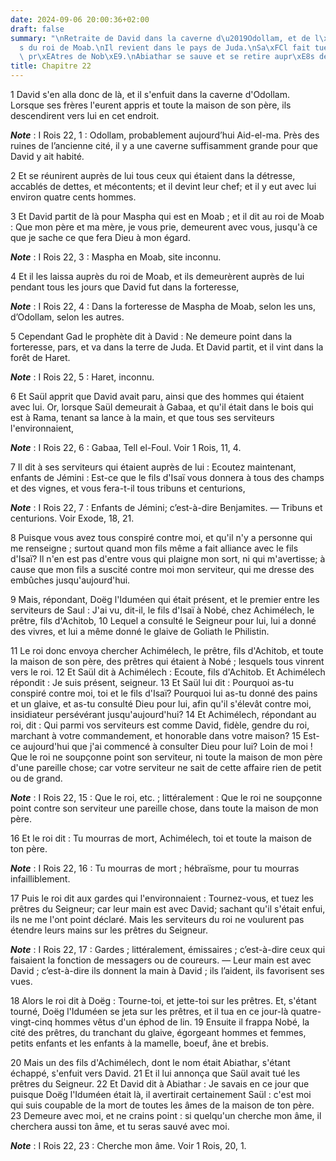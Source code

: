 ```yaml
---
date: 2024-09-06 20:00:36+02:00
draft: false
summary: "\nRetraite de David dans la caverne d\u2019Odollam, et de l\xE0 aupr\xE8\
  s du roi de Moab.\nIl revient dans le pays de Juda.\nSa\xFCl fait tuer tous les\
  \ pr\xEAtres de Nob\xE9.\nAbiathar se sauve et se retire aupr\xE8s de David.\n"
title: Chapitre 22
---
```





1 David s'en alla donc de là, et il s'enfuit dans la caverne d'Odollam. Lorsque ses frères l'eurent appris et toute la maison de son père, ils descendirent vers lui en cet endroit.

***Note*** :  I Rois 22, 1 : Odollam, probablement aujourd’hui Aid-el-ma. Près des ruines de l’ancienne cité, il y a une caverne suffisamment grande pour que David y ait habité.

2 Et se réunirent auprès de lui tous ceux qui étaient dans la détresse, accablés de dettes, et mécontents; et il devint leur chef; et il y eut avec lui environ quatre cents hommes.


3 Et David partit de là pour Maspha qui est en Moab ; et il dit au roi de Moab : Que mon père et ma mère, je vous prie, demeurent avec vous, jusqu'à ce que je sache ce que fera Dieu à mon égard.

***Note*** :  I Rois 22, 3 : Maspha en Moab, site inconnu.

4 Et il les laissa auprès du roi de Moab, et ils demeurèrent auprès de lui pendant tous les jours que David fut dans la forteresse,

***Note*** :  I Rois 22, 4 : Dans la forteresse de Maspha de Moab, selon les uns, d’Odollam, selon les autres.

5 Cependant Gad le prophète dit à David : Ne demeure point dans la forteresse, pars, et va dans la terre de Juda. Et David partit, et il vint dans la forêt de Haret.

***Note*** :  I Rois 22, 5 : Haret, inconnu.


6 Et Saül apprit que David avait paru, ainsi que des hommes qui étaient avec lui. Or, lorsque Saül demeurait à Gabaa, et qu'il était dans le bois qui est à Rama, tenant sa lance à la main, et que tous ses serviteurs l'environnaient,

***Note*** :  I Rois 22, 6 : Gabaa, Tell el-Foul. Voir 1 Rois, 11, 4.

7 Il dit à ses serviteurs qui étaient auprès de lui : Ecoutez maintenant, enfants de Jémini : Est-ce que le fils d'Isaï vous donnera à tous des champs et des vignes, et vous fera-t-il tous tribuns et centurions,

***Note*** :  I Rois 22, 7 : Enfants de Jémini; c’est-à-dire Benjamites. ― Tribuns et centurions. Voir Exode, 18, 21.

8 Puisque vous avez tous conspiré contre moi, et qu'il n'y a personne qui me renseigne ; surtout quand mon fils même a fait alliance avec le fils d'Isaï? Il n'en est pas d'entre vous qui plaigne mon sort, ni qui m'avertisse; à cause que mon fils a suscité contre moi mon serviteur, qui me dresse des embûches jusqu'aujourd'hui.


9 Mais, répondant, Doëg l'Iduméen qui était présent, et le premier entre les serviteurs de Saul : J'ai vu, dit-il, le fils d'Isaï à Nobé, chez Achimélech, le prêtre, fils d'Achitob, 10 Lequel a consulté le Seigneur pour lui, lui a donné des vivres, et lui a même donné le glaive de Goliath le Philistin.


11 Le roi donc envoya chercher Achimélech, le prêtre, fils d'Achitob, et toute la maison de son père, des prêtres qui étaient à Nobé ; lesquels tous vinrent vers le roi. 12 Et Saül dit à Achimélech : Ecoute, fils d'Achitob. Et Achimélech répondit : Je suis présent, seigneur. 13 Et Saül lui dit : Pourquoi as-tu conspiré contre moi, toi et le fils d'Isaï? Pourquoi lui as-tu donné des pains et un glaive, et as-tu consulté Dieu pour lui, afin qu'il s'élevât contre moi, insidiateur persévérant jusqu'aujourd'hui? 14 Et Achimélech, répondant au roi, dit : Qui parmi vos serviteurs est comme David, fidèle, gendre du roi, marchant à votre commandement, et honorable dans votre maison? 15 Est-ce aujourd'hui que j'ai commencé à consulter Dieu pour lui? Loin de moi ! Que le roi ne soupçonne point son serviteur, ni toute la maison de mon père d'une pareille chose; car votre serviteur ne sait de cette affaire rien de petit ou de grand.

***Note*** :  I Rois 22, 15 : Que le roi, etc. ; littéralement : Que le roi ne soupçonne point contre son serviteur une pareille chose, dans toute la maison de mon père.

16 Et le roi dit : Tu mourras de mort, Achimélech, toi et toute la maison de ton père.

***Note*** :  I Rois 22, 16 : Tu mourras de mort ; hébraïsme, pour tu mourras infailliblement.

17 Puis le roi dit aux gardes qui l'environnaient : Tournez-vous, et tuez les prêtres du Seigneur; car leur main est avec David; sachant qu'il s'était enfui, ils ne me l'ont point déclaré. Mais les serviteurs du roi ne voulurent pas étendre leurs mains sur les prêtres du Seigneur.

***Note*** :  I Rois 22, 17 : Gardes ; littéralement, émissaires ; c’est-à-dire ceux qui faisaient la fonction de messagers ou de coureurs. ― Leur main est avec David ; c’est-à-dire ils donnent la main à David ; ils l’aident, ils favorisent ses vues.

18 Alors le roi dit à Doëg : Tourne-toi, et jette-toi sur les prêtres. Et, s'étant tourné, Doëg l'Iduméen se jeta sur les prêtres, et il tua en ce jour-là quatre-vingt-cinq hommes vêtus d'un éphod de lin. 19 Ensuite il frappa Nobé, la cité des prêtres, du tranchant du glaive, égorgeant hommes et femmes, petits enfants et les enfants à la mamelle, boeuf, âne et brebis.


20 Mais un des fils d'Achimélech, dont le nom était Abiathar, s'étant échappé, s'enfuit vers David. 21 Et il lui annonça que Saül avait tué les prêtres du Seigneur. 22 Et David dit à Abiathar : Je savais en ce jour que puisque Doëg l'Iduméen était là, il avertirait certainement Saül : c'est moi qui suis coupable de la mort de toutes les âmes de la maison de ton père. 23 Demeure avec moi, et ne crains point : si quelqu'un cherche mon âme, il cherchera aussi ton âme, et tu seras sauvé avec moi.

***Note*** :  I Rois 22, 23 : Cherche mon âme. Voir 1 Rois, 20, 1.

